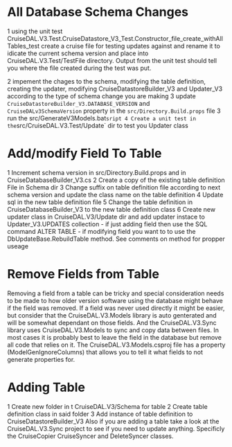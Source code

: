 # All Database Schema Changes
 1 using the unit test CruiseDAL.V3.Test.CruiseDatastore_V3_Test.Constructor_file_create_withAllTables_test
	create a cruise file for testing updates against and rename it to idicate the current schema version and place 
	into CruiseDAL.V3.Test/TestFile directory. Output from the unit test should tell you where the file created
	during the test was put.

 2 impement the chages to the schema, modifying the table definition, creating the updater, modifying 
	CruiseDatastoreBuilder_V3 and Updater_V3 according to the type of schema change you are making
 3 update `CruiseDatastoreBuilder_V3.DATABASE_VERSION` and `CruiseDALv3SchemaVersion` property in the `src/Directory.Build.props` file
 3 run the src/GenerateV3Models.bat` sript
 4 Create a unit test in the `src/CruiseDAL.V3.Test/Update` dir to test you Updater class 
 

# Add/modify Field To Table
 1 Increment schema version in src/Directory.Build.props and in CruiseDatabaseBuilder_V3.cs
 2 Create a copy of the existing table definition File in Schema dir
 3 Change suffix on table definition file according to next schema version and update the class name on the table definition
 4 Update sql in the new table definition file
 5 Change the table definition in CruiseDatabaseBuilder_V3 to the new table definition class
 6 Create new updater class in CruiseDAL.V3/Update dir and add updater instace to Updater_V3.UPDATES collection
 	- if just adding field then use the SQL command ALTER TABLE
 	- if modifying field you want to to use the DbUpdateBase.RebuildTable method. See comments on method for propper useage


# Remove Fields from Table
Removing a field from a table can be tricky and special consideration needs to be made to how older version software using
the database might behave if the field was removed. If a field was never used directly it might be easier, but consider that 
the CruiseDAL.V3.Models library is auto genterated and will be somewhat dependant on those fields. And the CruiseDAL.V3.Sync 
library uses CruiseDAL.V3.Models to sync and copy data between files. 
In most cases it is probably best to leave the field in the database but remove all code that relies on it. The CruiseDAL.V3.Models.csproj
file has a property (ModelGenIgnoreColumns) that allows you to tell it what fields to not generate properties for.

# Adding Table
 1 Create new folder in t CruiseDAL.V3/Schema for table
 2 Create table definition class in said folder
 3 Add instance of table definition to CruiseDatastoreBuilder_V3
Also if you are adding a table take a look at the CruiseDAL.V3.Sync project to see if you need to update anything. 
Specificly the CruiseCopier CruiseSyncer and DeleteSyncer classes. 
 